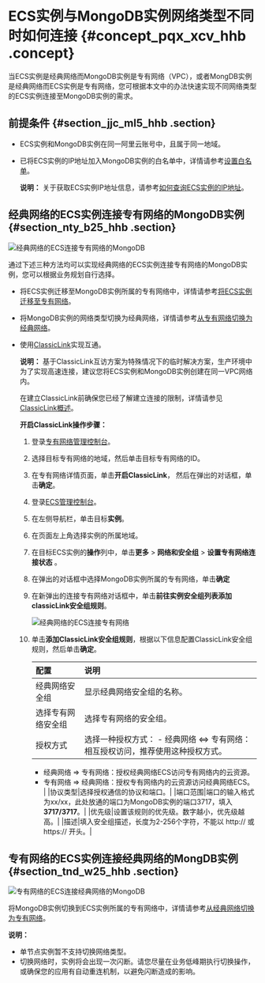 # ECS实例与MongoDB实例网络类型不同时如何连接 {#concept_pqx_xcv_hhb .concept}

当ECS实例是经典网络而MongoDB实例是专有网络（VPC），或者MongDB实例是经典网络而ECS实例是专有网络，您可根据本文中的办法快速实现不同网络类型的ECS实例连接至MongoDB实例的需求。

## 前提条件 {#section_jjc_ml5_hhb .section}

-   ECS实例和MongoDB实例在同一阿里云账号中，且属于同一地域。
-   已将ECS实例的IP地址加入MongoDB实例的白名单中，详情请参考[设置白名单](cn.zh-CN/用户指南/数据安全性/设置白名单.md#)。

    **说明：** 关于获取ECS实例IP地址信息，请参考[如何查询ECS实例的IP地址](https://help.aliyun.com/knowledge_detail/40637.html#section-vpl-qbg-qgb)。


## 经典网络的ECS实例连接专有网络的MongoDB实例 {#section_nty_b25_hhb .section}

![经典网络的ECS连接专有网络的MongoDB](http://static-aliyun-doc.oss-cn-hangzhou.aliyuncs.com/assets/img/154587/155477262543423_zh-CN.png)

通过下述三种方法均可以实现经典网络的ECS实例连接专有网络的MongoDB实例，您可以根据业务规划自行选择。

-   将ECS实例迁移至MongoDB实例所属的专有网络中，详情请参考[将ECS实例迁移至专有网络](https://help.aliyun.com/document_detail/57954.html)。
-   将MongoDB实例的网络类型切换为经典网络，详情请参考[从专有网络切换为经典网络](cn.zh-CN/用户指南/管理网络连接/切换实例网络类型.md#section_wjx_2yl_2fb)。
-   使用[ClassicLink](https://help.aliyun.com/document_detail/65412.html)实现互通。

    **说明：** 基于ClassicLink互访方案为特殊情况下的临时解决方案，生产环境中为了实现高速连接，建议您将ECS实例和MongoDB实例创建在同一VPC网络内。

    在建立ClassicLink前确保您已经了解建立连接的限制，详情请参见[ClassicLink概述](https://help.aliyun.com/document_detail/65412.html)。

    **开启ClassicLink操作步骤：**

    1.  登录[专有网络管理控制台](https://vpcnext.console.aliyun.com/)。
    2.  选择目标专有网络的地域，然后单击目标专有网络的ID。
    3.  在专有网络详情页面，单击**开启ClassicLink**， 然后在弹出的对话框，单击**确定**。
    4.  登录[ECS管理控制台](https://ecs.console.aliyun.com/)。
    5.  在左侧导航栏，单击目标**实例**。
    6.  在页面左上角选择实例的所属地域。
    7.  在目标ECS实例的**操作**列中，单击**更多** \> **网络和安全组** \> **设置专有网络连接状态** 。
    8.  在弹出的对话框中选择MongoDB实例所属的专有网络，单击**确定**
    9.  在新弹出的连接专有网络对话框中，单击**前往实例安全组列表添加classicLink安全组规则**。

        ![经典网络的ECS连接专有网络](http://static-aliyun-doc.oss-cn-hangzhou.aliyuncs.com/assets/img/154587/155477262543386_zh-CN.png)

    10. 单击**添加ClassicLink安全组规则**，根据以下信息配置ClassicLink安全组规则，然后单击**确定**。

        |配置|说明|
        |:-|:-|
        |经典网络安全组|显示经典网络安全组的名称。|
        |选择专有网络安全组|选择专有网络的安全组。|
        |授权方式|选择一种授权方式：        -   经典网络 <=\> 专有网络：相互授权访问，推荐使用这种授权方式。
        -   经典网络 =\> 专有网络：授权经典网络ECS访问专有网络内的云资源。
        -   专有网络 =\> 经典网络：授权专有网络内的云资源访问经典网络ECS。
|
        |协议类型|选择授权通信的协议和端口。|
        |端口范围|端口的输入格式为xx/xx，此处放通的端口为MongoDB实例的端口3717，填入**3717/3717**。|
        |优先级|设置该规则的优先级。数字越小，优先级越高。|
        |描述|填入安全组描述，长度为2-256个字符，不能以 http:// 或 https:// 开头。|


## 专有网络的ECS实例连接经典网络的MongDB实例 {#section_tnd_w25_hhb .section}

![专有网络的ECS连接经典网络的MongoDB](http://static-aliyun-doc.oss-cn-hangzhou.aliyuncs.com/assets/img/154587/155477262643421_zh-CN.png)

将MongoDB实例切换到ECS实例所属的专有网络中，详情请参考[从经典网络切换为专有网络](cn.zh-CN/用户指南/管理网络连接/切换实例网络类型.md#section_tp1_1sl_2fb)。

**说明：** 

-   单节点实例暂不支持切换网络类型。
-   切换网络时，实例将会出现一次闪断。请您尽量在业务低峰期执行切换操作，或确保您的应用有自动重连机制，以避免闪断造成的影响。

